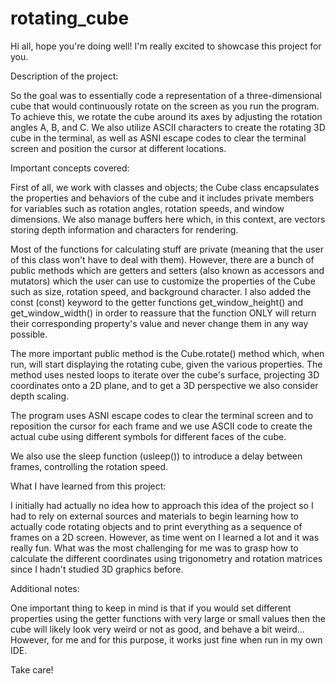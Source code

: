 # rotating_cube

Hi all, hope you're doing well! I'm really excited to showcase this project for you.

Description of the project:

So the goal was to essentially code a representation of a three-dimensional cube that would continuously rotate on the screen as you run the program. To achieve this, we rotate the cube around its axes by adjusting the rotation angles A, B, and C. We also utilize ASCII characters to create the rotating 3D cube in the terminal, as well as ASNI escape codes to clear the terminal screen and position the cursor at different locations.

Important concepts covered:

First of all, we work with classes and objects; the Cube class encapsulates the properties and behaviors of the cube and it includes private members for variables such as rotation angles, rotation speeds, and window dimensions. We also manage buffers here which, in this context, are vectors storing depth information and characters for rendering.

Most of the functions for calculating stuff are private (meaning that the user of this class won't have to deal with them). However, there are a bunch of public methods which are getters and setters (also known as accessors and mutators) which the user can use to customize the properties of the Cube such as size, rotation speed, and background character. I also added the const (const) keyword to the getter functions get_window_height() and get_window_width() in order to reassure that the function ONLY will return their corresponding property's value and never change them in any way possible.

The more important public method is the Cube.rotate() method which, when run, will start displaying the rotating cube, given the various properties. The method uses nested loops to iterate over the cube's surface, projecting 3D coordinates onto a 2D plane, and to get a 3D perspective we also consider depth scaling.

The program uses ASNI escape codes to clear the terminal screen and to reposition the cursor for each frame and we use ASCII code to create the actual cube using different symbols for different faces of the cube.

We also use the sleep function (usleep()) to introduce a delay between frames, controlling the rotation speed.

What I have learned from this project:

I initially had actually no idea how to approach this idea of the project so I had to rely on external sources and materials to begin learning how to actually code rotating objects and to print everything as a sequence of frames on a 2D screen. However, as time went on I learned a lot and it was really fun. What was the most challenging for me was to grasp how to calculate the different coordinates using trigonometry and rotation matrices since I hadn't studied 3D graphics before. 

Additional notes:

One important thing to keep in mind is that if you would set different properties using the getter functions with very large or small values then the cube will likely look very weird or not as good, and behave a bit weird... However, for me and for this purpose, it works just fine when run in my own IDE. 

Take care!
